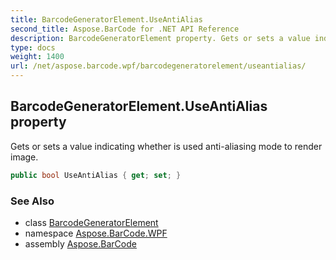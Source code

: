 ```yaml
---
title: BarcodeGeneratorElement.UseAntiAlias
second_title: Aspose.BarCode for .NET API Reference
description: BarcodeGeneratorElement property. Gets or sets a value indicating whether is used antialiasing mode to render image
type: docs
weight: 1400
url: /net/aspose.barcode.wpf/barcodegeneratorelement/useantialias/
---
```

## BarcodeGeneratorElement.UseAntiAlias property

Gets or sets a value indicating whether is used anti-aliasing mode to render image.

```csharp
public bool UseAntiAlias { get; set; }
```

### See Also

* class [BarcodeGeneratorElement](../)
* namespace [Aspose.BarCode.WPF](../../barcodegeneratorelement/)
* assembly [Aspose.BarCode](../../../)


